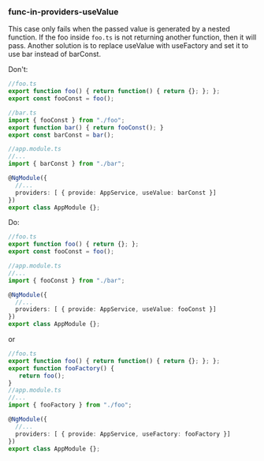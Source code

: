 ### func-in-providers-useValue

This case only fails when the passed value is generated by a nested function. If the foo inside `foo.ts` is not returning another function, then it will pass. Another solution is to replace useValue with useFactory and set it to use bar instead of barConst.

Don't:
```ts
//foo.ts
export function foo() { return function() { return {}; }; };
export const fooConst = foo();

//bar.ts
import { fooConst } from "./foo";
export function bar() { return fooConst(); }
export const barConst = bar();

//app.module.ts
//...
import { barConst } from "./bar";

@NgModule({
  //...
  providers: [ { provide: AppService, useValue: barConst }]
})
export class AppModule {};
```

Do:
```ts
//foo.ts
export function foo() { return {}; };
export const fooConst = foo();

//app.module.ts
//...
import { fooConst } from "./bar";

@NgModule({
  //...
  providers: [ { provide: AppService, useValue: fooConst }]
})
export class AppModule {};
```
or
```ts
//foo.ts
export function foo() { return function() { return {}; }; };
export function fooFactory() {
   return foo();
}
//app.module.ts
//...
import { fooFactory } from "./foo";

@NgModule({
  //...
  providers: [ { provide: AppService, useFactory: fooFactory }]
})
export class AppModule {};
```
